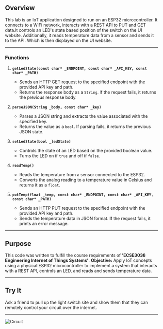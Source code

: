 ## Overview

This lab is an IoT application designed to run on an ESP32 microcontroller. It connects to a WiFi network, interacts with a REST API to PUT and GET data.It controls an LED's state based position of the switch on the UI website. Additionally, it reads temperature data from a sensor and sends it to the API. Which is then displayed on the UI website.

---

### Functions

1. **`getLedState(const char* _ENDPOINT, const char* _API_KEY, const char* _PATH)`**  
   - Sends an HTTP GET request to the specified endpoint with the provided API key and path.  
   - Returns the response body as a `String`. If the request fails, it returns the previous response body.

2. **`parseJSON(String _body, const char* _key)`**  
   - Parses a JSON string and extracts the value associated with the specified key.  
   - Returns the value as a `bool`. If parsing fails, it returns the previous JSON state.

3. **`setLedState(bool _ledState)`**  
   - Controls the state of an LED based on the provided boolean value.  
   - Turns the LED on if `true` and off if `false`.

4. **`readTemp()`**  
   - Reads the temperature from a sensor connected to the ESP32.  
   - Converts the analog reading to a temperature value in Celsius and returns it as a `float`.

5. **`putTemp(float _temp, const char* _ENDPOINT, const char* _API_KEY, const char* _PATH)`**  
   - Sends an HTTP PUT request to the specified endpoint with the provided API key and path.  
   - Sends the temperature data in JSON format. If the request fails, it prints an error message.

---

## Purpose

This code was written to fulfill the course requirements of **'ECSE3038 Engineering Internet of Things Systems'**. **Objective:** Apply IoT concepts using a physical ESP32 microcontroller to implement a system that interacts with a REST API, controls an LED, and reads and sends temperature data.

---

## Try It 

Ask a friend to pull up the light switch site and show them that they can remotely control your circuit over the internet.

---

![Circuit](https://i.imgur.com/YOi6eLU.jpeg)

